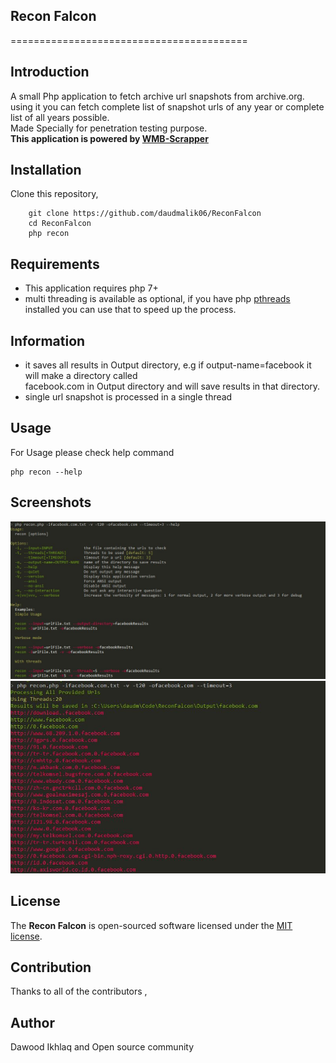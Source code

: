 ## Recon Falcon


=========================================  


## Introduction
A small Php application to fetch archive url snapshots from archive.org.  
using it you can fetch complete list of snapshot urls of any year or 
complete list of all years possible.  
Made Specially for penetration testing purpose.  
**This application is powered by [WMB-Scrapper](https://github.com/daudmalik06/WMB-Scrapper)**



## Installation

Clone this repository,

```
    git clone https://github.com/daudmalik06/ReconFalcon
    cd ReconFalcon
    php recon
```

## Requirements

- This application requires php 7+  
- multi threading is available as optional, if you have php [pthreads](https://github.com/krakjoe/pthreads) installed you can use that
to speed up the process.


## Information

- it saves all results in Output directory, e.g if output-name=facebook it will make a directory called  
facebook.com in Output directory and will save results in that directory.
- single url snapshot is processed in a single thread 
 
## Usage
 
For Usage please check help command


```
php recon --help
```

## Screenshots

![ReconFalcon Help](/screenShots/reconFalconHelp.JPG)
![ReconFalcon Example](/screenShots/reconFalconProcessing.JPG)

## License
The **Recon Falcon** is open-sourced software licensed under the [MIT license](https://opensource.org/licenses/MIT).

## Contribution
Thanks to all of the contributors ,  

## Author
Dawood Ikhlaq and Open source community
    
